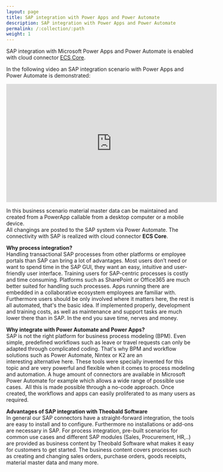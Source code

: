 ```yaml
---
layout: page
title: SAP integration with Power Apps and Power Automate
description: SAP integration with Power Apps and Power Automate
permalink: /:collection/:path
weight: 1
---
```


SAP integration with Microsoft Power Apps and Power Automate is enabled with cloud connector [ECS Core](https://theobald-software.com/en/ecs-core/).

In the following video an SAP integration scenario with Power Apps and Power Automate is demonstrated: 

  <iframe width="560" height="315" 
src="https://www.youtube.com/embed/Jq2HVK4CJy8" 
frameborder="0" 
allow="accelerometer; autoplay; clipboard-write; encrypted-media; gyroscope; picture-in-picture" 
allowfullscreen></iframe>

In this business scenario material master data can be maintained and created from a PowerApp callable from a desktop computer or a mobile device. <br>
All changings are posted to the SAP system via Power Automate. The connectivity with SAP is realized with cloud connector **ECS Core**.

**Why process integration?** <br>
Handling transactional SAP processes from other platforms or employee portals than SAP can bring a lot of advantages. 
Most users don’t need or want to spend time in the SAP GUI, they want an easy, intuitive and user-friendly user interface. Training users for SAP-centric processes is costly and time consuming. 
Platforms such as SharePoint or Office365 are much better suited for handling such processes. Apps running there are embedded in a collaborative ecosystem employees are familiar with. 
Furthermore users should be only involved where it matters here, the rest is all automated, that's the basic idea. If implemented properly, development and training costs, 
as well as maintenance and support tasks are much lower there than in SAP. In the end you save time, nerves and money.

**Why integrate with Power Automate and Power Apps?** <br>
SAP is not the right platform for business process modeling (BPM). Even simple, predefined workflows such as leave or travel requests can only be adapted through complicated coding. 
That's why BPM and workflow solutions such as Power Automate, Nintex or K2 are an interesting alternative here. 
These tools were specially invented for this topic and are very powerful and flexible when it comes to process modeling and automation. 
A huge amount of connectors are available in Microsoft Power Automate for example which allows a wide range of possible use cases. 
All this is made possible through a no-code approach. Once created, the workflows and apps can easily proliferated to as many users as required.

**Advantages of SAP integration with Theobald Software** <br>
In general our SAP connectors have a straight-forward integration, the tools are easy to install and to configure. 
Furthermore no installations or add-ons are necessary in SAP. For process integration, pre-built scenarios for common use cases and different SAP modules (Sales, Procurement, HR,..) are provided as business content by Theobald Software 
what makes it easy for customers to get started. The business content covers processes such as creating and changing sales orders, purchase orders, goods receipts, material master data and many more.
